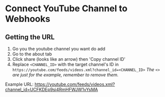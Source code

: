# Connect YouTube Channel to Webhooks

## Getting the URL

1. Go you the youtube channel you want do add
2. Go to the about tab
3. Click share (looks like an arrow) then 'Copy channel ID'
4. Replace `<CHANNEL_ID>` with the target channel's ID in
  `https://youtube.com/feeds/videos.xml?channel_id=<CHANNEL_ID>`
  *The `<>` are just for the example, remember to remove them.*

Example URL: <https://youtube.com/feeds/videos.xml?channel_id=UCFKDEp9si4RmHFWJW1vYsMA>

